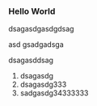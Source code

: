 ### Hello World

dsagasdgasdgdsag

asd
gsadgadsga


dsagasddsag


1. dsagasdg
2. dsagasdg333
3. sadgasdg34333333

